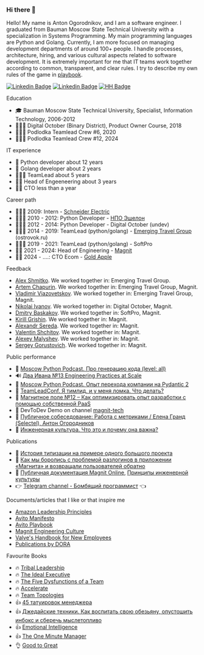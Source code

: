 ### Hi there 👋

Hello! My name is Anton Ogorodnikov, and I am a software engineer. I graduated from Bauman Moscow State Technical University with a specialization in Systems Programming. My main programming languages are Python and Golang. Currently, I am more focused on managing development departments of around 100+ people. I handle processes, architecture, hiring, and various cultural aspects related to software development. It is extremely important for me that IT teams work together according to common, transparent, and clear rules. I try to describe my own rules of the game in [playbook](playbook/README.md).

[![Linkedin Badge](https://img.shields.io/badge/-Linkedin-blue?style=plastic&logo=Linkedin&logoColor=white&link=https://www.linkedin.com/in/anton-ogorodnikov-297422123/)](https://www.linkedin.com/in/anton-ogorodnikov-297422123/)
[![Linkedin Badge](https://img.shields.io/badge/-Telegram-blue?style=plastic&logo=telegram&logoColor=white&link=http://t.me/arxell)](http://t.me/arxell)
[![HH Badge](https://img.shields.io/badge/-HeadHunter-blue?style=plastic&logoColor=white&link=https://hh.ru/resume/b77f9b3dff006f5cc30039ed1f736563726574)](https://hh.ru/resume/b77f9b3dff006f5cc30039ed1f736563726574)

Education
- 🎓 Bauman Moscow State Technical University, Specialist, Information Technology, 2006-2012
- 👨🏻‍🎓 Digital October (Binary District), Product Owner Course, 2018
- 👨🏻‍🎓 Podlodka Teamlead Crew #6, 2020
- 👨🏻‍🎓 Podlodka Teamlead Crew #12, 2024

IT experience

- 🐍 Python developer about 12 years
- 🦫 Golang developer about 2 years
- 🦸🏻‍♂️ TeamLead about 5 years
- 👨‍💼 Head of Engeeneering about 3 years
- 👨‍💼 CTO less than a year

Career path

- 👨🏻‍🎓 2009: Intern - [Schneider Electric](https://schneider-russia.com/)
- 👨🏼‍💻 2010 - 2012: Python Developer - [НПО Эшелон](https://npo-echelon.ru/)
- 👨🏼‍💻 2012 - 2014: Python Developer - Digital October (undev)
- 🦸🏻‍♂️ 2014 - 2019: TeamLead (python/golang) - [Emerging Travel Group](https://www.emergingtravel.com/) (ostrovok.ru)
- 🦸🏻‍♂️ 2019 - 2021: TeamLead (python/golang) - SoftPro
- 👨‍💼 2021 - 2024: Head of Engineering - [Magnit](https://magnit.tech/)
- 👨‍💼 2024 - ....: CTO Ecom - [Gold Apple](https://goldapple.ru/)

Feedback

- [Alex Shmitko](feedback/ashmitko.md). We worked together in: Emerging Travel Group.
- [Artem Chapurin](feedback/artemchapurin.md). We worked together in: Emerging Travel Group, Magnit.
- [Vladimir Viazovetskov](feedback/vladimirviazovetskov.md). We worked together in: Emerging Travel Group, Magnit.
- [Nikolai Ivanov](feedback/nekolyanich.md). We worked together in: Digital October, Magnit.
- [Dmitry Baskakov](feedback/dbaskakov.md). We worked together in: SoftPro, Magnit.
- [Kirill Grishin](feedback/kirillgrishin.md). We worked together in: Magnit.
- [Alexandr Sereda](feedback/alexsereda.md). We worked together in: Magnit.
- [Valentin Shchitov](feedback/valentinshchitov.md). We worked together in: Magnit.
- [Alexey Malyshev](feedback/alexeymalyshev.md). We worked together in: Magnit.
- [Sergey Gorustovich](feedback/sergeygorustovich.md). We worked together in: Magnit.

Public performance

- 🎥 [Moscow Python Podcast. Про генерацию кода (level: all)](https://www.youtube.com/watch?v=l8_30z34AQk&ab_channel=MoscowPython)
- 🔊 [Два Ивана №13 Engineering Practices at Scale](https://music.yandex.ru/album/26457076/track/116358123?activeTab=track-list&dir=desc)
- 🎥 [Moscow Python Podcast. Опыт перехода компании на Pydantic 2](https://www.youtube.com/watch?v=2QnjEM0Nfts&ab_channel=MoscowPython)
- 🎥 [TeamLeadConf. Я тимлид, и у меня ломка. Что делать?](https://www.youtube.com/watch?v=q-Q1hKa905w)
- 🎥 [Магнитное поле №12 – Как оптимизировать опыт разработки с помощью собственной PaaS](https://www.youtube.com/watch?v=jEEPpgDwvok)
- 🎥 DevToDev Demo on channel [magnit-tech](https://www.youtube.com/@magnit_tech)
- 🎥 [Публичное собеседование: Работа с метриками / Елена Гранд (Selectel), Антон Огородников](https://www.youtube.com/watch?v=9oQi9gYa6-Q)
- 🎥 [Инженерная культура. Что это и почему она важна?](https://youtu.be/LN4eKmKAzbQ?si=rzyjWDAXqkj_M5Zv)

Publications

- 📝 [История типизации на примере одного большого проекта](https://habr.com/ru/companies/ostrovok/articles/443470/)
- 📝 [Как мы боролись с проблемой разлогинов в приложении «Магнита» и возвращали пользователей обратно](https://habr.com/ru/company/magnit/blog/586022/)
- 📝 [Публичная документация Magnit Online](https://github.com/magnit-tech/magnit-online), [Принципы инженерной культуры](https://github.com/magnit-tech/magnit-online/blob/master/engineering_culture.md)
- 👉 [Telegram channel - Бомбящий программист](https://t.me/explosive_coder) 👈

Documents/articles that I like or that inspire me

- [Amazon Leadership Principles](https://www.amazon.jobs/content/en/our-workplace/leadership-principles)
- [Avito Manifesto](https://manifesto.avito.com/)
- [Avito Playbook](https://github.com/avito-tech/playbook)
- [Magnit Engineering Culture](https://github.com/magnit-tech/magnit-online/blob/master/engineering_culture.md)
- [Valve's Handbook for New Employees](https://www.valvesoftware.com/en/publications)
- [Publications by DORA](https://dora.dev/publications/)

Favourite Books
- 🔥 [Tribal Leadership](https://www.mann-ivanov-ferber.ru/books/lider-i-plemya/)
- 🔥 [The Ideal Executive](https://alpinabook.ru/catalog/book-idealnyy-rukovoditel/)
- 🔥 [The Five Dysfunctions of a Team](https://www.mann-ivanov-ferber.ru/books/biznesroman/arshipfable/)
- 🔥 [Accelerate](https://alpinabook.ru/catalog/book-uskoryaysya-nauka-devops/)
- 🔥 [Team Topologies](https://teamtopologies.com/)
- 👍 [45 татуировок менеджера](https://www.mann-ivanov-ferber.ru/books/paperbook/tattoos/)
- 👍 [Джедайские техники. Как воспитать свою обезьяну, опустошить инбокс и сберечь мыслетопливо](https://www.mann-ivanov-ferber.ru/books/dzhedajskie-texniki/)
- 👍 [Emotional Intelligence](https://www.labirint.ru/books/788316/)
- 👍 [The One Minute Manager](https://leader-id.storage.yandexcloud.net/event_doc/267420/6206a24835b42950077534.pdf)
- 👌 [Good to Great](https://www.mann-ivanov-ferber.ru/books/sse/good-great/)

